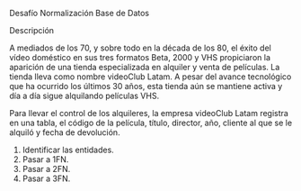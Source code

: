 Desafío Normalización Base de Datos

Descripción

A mediados de los 70, y sobre todo en la década de los 80, el éxito del vídeo doméstico en
sus tres formatos Beta, 2000 y VHS propiciaron la aparición de una tienda especializada en
alquiler y venta de películas. La tienda lleva como nombre videoClub Latam. A pesar del
avance tecnológico que ha ocurrido los últimos 30 años, esta tienda aún se mantiene activa
y día a día sigue alquilando películas VHS.

Para llevar el control de los alquileres, la empresa videoClub Latam registra en una tabla, el
código de la película, título, director, año, cliente al que se le alquiló y fecha de devolución.

1. Identificar las entidades.
2. Pasar a 1FN.
3. Pasar a 2FN.
4. Pasar a 3FN.
